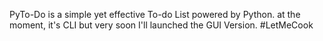 PyTo-Do is a simple yet effective To-do List powered by Python. at the moment, it's CLI but very soon I'll launched the GUI Version. #LetMeCook